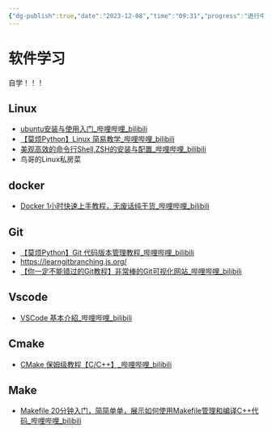 ```yaml
---
{"dg-publish":true,"date":"2023-12-08","time":"09:31","progress":"进行中","tags":["入门指南"],"permalink":"/入门指南/工具/一般软件学习/","dgPassFrontmatter":true}
---
```


# 软件学习

自学！！！

## Linux

*  [ubuntu安装与使用入门_哔哩哔哩_bilibili](https://www.bilibili.com/video/BV1ZE411k7U9/?vd_source=47bbcc428387a807dfb9a0a62d6b09d1)
* [【莫烦Python】Linux 简易教学_哔哩哔哩_bilibili](https://www.bilibili.com/video/BV1zx411E7KH/?vd_source=47bbcc428387a807dfb9a0a62d6b09d1)
* [美观高效的命令行Shell,ZSH的安装与配置_哔哩哔哩_bilibili](https://www.bilibili.com/video/BV1Ga411g7Eh/?spm_id_from=333.337.search-card.all.click&vd_source=47bbcc428387a807dfb9a0a62d6b09d1)
* 鸟哥的Linux私房菜

## docker

* [Docker 1小时快速上手教程，无废话纯干货_哔哩哔哩_bilibili](https://www.bilibili.com/video/BV11L411g7U1/?spm_id_from=333.337.search-card.all.click&vd_source=47bbcc428387a807dfb9a0a62d6b09d1)

## Git

* [【莫烦Python】Git 代码版本管理教程_哔哩哔哩_bilibili](https://www.bilibili.com/video/BV1Jx411L7VE/)
* https://learngitbranching.js.org/
* [【你一定不能错过的Git教程】非常棒的Git可视化网站_哔哩哔哩_bilibili](https://www.bilibili.com/video/BV1CE411E7DT/?vd_source=47bbcc428387a807dfb9a0a62d6b09d1)



## Vscode

* [VSCode 基本介紹_哔哩哔哩_bilibili](https://www.bilibili.com/video/BV1RJ411m7Bj/?vd_source=47bbcc428387a807dfb9a0a62d6b09d1)



## Cmake

* [CMake 保姆级教程【C/C++】_哔哩哔哩_bilibili](https://www.bilibili.com/video/BV14s4y1g7Zj/?spm_id_from=333.337.search-card.all.click&vd_source=47bbcc428387a807dfb9a0a62d6b09d1)



## Make

* [Makefile 20分钟入门，简简单单，展示如何使用Makefile管理和编译C++代码_哔哩哔哩_bilibili](https://www.bilibili.com/video/BV188411L7d2/?spm_id_from=333.337.search-card.all.click&vd_source=47bbcc428387a807dfb9a0a62d6b09d1)
